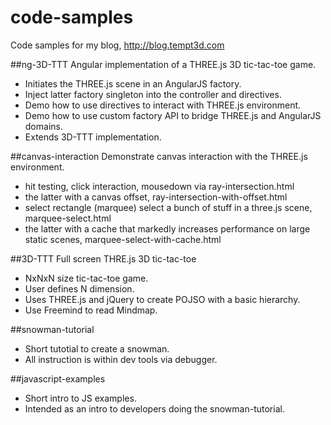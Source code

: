 code-samples
============

Code samples for my blog, http://blog.tempt3d.com

##ng-3D-TTT
Angular implementation of a THREE.js 3D tic-tac-toe game.
- Initiates the THREE.js scene in an AngularJS factory.
- Inject latter factory singleton into the controller and directives.
- Demo how to use directives to interact with THREE.js environment.
- Demo how to use custom factory API to bridge THREE.js and AngularJS domains.
- Extends 3D-TTT implementation.


##canvas-interaction
Demonstrate canvas interaction with the THREE.js environment.
- hit testing, click interaction, mousedown via ray-intersection.html
- the latter with a canvas offset, ray-intersection-with-offset.html
- select rectangle (marquee) select a bunch of stuff in a three.js scene, marquee-select.html
- the latter with a cache that markedly increases performance on large static scenes, marquee-select-with-cache.html

##3D-TTT
Full screen THRE.js 3D tic-tac-toe
- NxNxN size tic-tac-toe game.
- User defines N dimension.
- Uses THREE.js and jQuery to create POJSO with a basic hierarchy.
- Use Freemind to read Mindmap.

##snowman-tutorial
- Short tutotial to create a snowman.
- All instruction is within dev tools via debugger.

##javascript-examples
- Short intro to JS examples.
- Intended as an intro to developers doing the snowman-tutorial.
